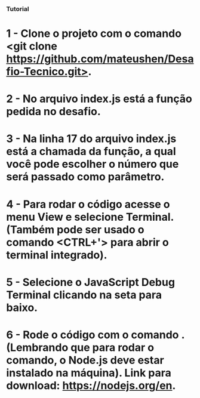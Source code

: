 ### Tutorial
# 1 - Clone o projeto com o comando <git clone https://github.com/mateushen/Desafio-Tecnico.git>.
# 2 - No arquivo index.js está a função pedida no desafio.
# 3 - Na linha 17  do arquivo index.js está a chamada da função, a qual você pode escolher o número que será passado como parâmetro.
# 4 - Para rodar o código acesse o menu View e selecione Terminal. (Também pode ser usado o comando <CTRL+'> para abrir o terminal integrado).
# 5 - Selecione o JavaScript Debug Terminal clicando na seta para baixo.
# 6 - Rode o código com o comando <node index.js>. (Lembrando que para rodar o comando, o Node.js deve estar instalado na máquina). Link para download: <https://nodejs.org/en>.